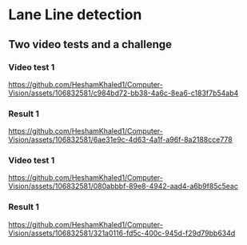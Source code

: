# Lane Line detection

## Two video tests and a challenge

### Video test 1
https://github.com/HeshamKhaled1/Computer-Vision/assets/106832581/c984bd72-bb38-4a6c-8ea6-c183f7b54ab4

### Result 1
https://github.com/HeshamKhaled1/Computer-Vision/assets/106832581/6ae31e9c-4d63-4a1f-a96f-8a2188cce778

### Video test 1
https://github.com/HeshamKhaled1/Computer-Vision/assets/106832581/080abbbf-89e8-4942-aad4-a6b9f85c5eac
### Result 1
https://github.com/HeshamKhaled1/Computer-Vision/assets/106832581/321a0116-fd5c-400c-945d-f29d79bb634d
